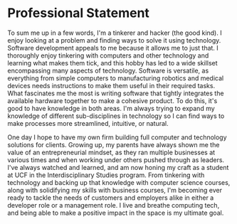 # Professional Statement

To sum me up in a few words, I'm a tinkerer and hacker (the good kind). I enjoy looking at a problem and finding ways to solve it using technology. Software development appeals to me because it allows me to just that. I thoroughly enjoy tinkering with computers and other technology and learning what makes them tick, and this hobby has led to a wide skillset encompassing many aspects of technology. Software is versatile, as everything from simple computers to manufacturing robotics and medical devices needs instructions to make them useful in their required tasks. What fascinates me the most is writing software that tightly integrates the available hardware together to make a cohesive product. To do this, it's good to have knowledge in both areas. I'm always trying to expand my knowledge of different sub-disciplines in technology so I can find ways to make processes more streamlined, intuitive, or natural.

One day I hope to have my own firm building full computer and technology solutions for clients. Growing up, my parents have always shown me the value of an entrepreneurial mindset, as they ran multiple businesses at various times and when working under others pushed through as leaders. I've always watched and learned, and am now honing my craft as a student at UCF in the Interdisciplinary Studies program. From tinkering with technology and backing up that knowledge with computer science courses, along with solidifying my skills with business courses, I'm becoming ever ready to tackle the needs of customers and employers alike in either a developer role or a management role. I live and breathe computing tech, and being able to make a positive impact in the space is my ultimate goal.